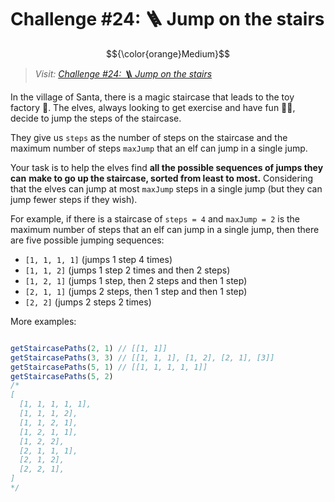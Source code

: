 # Challenge #24: 🪜 Jump on the stairs

$${\color{orange}Medium}$$

> _Visit: [Challenge #24: 🪜 Jump on the stairs](https://adventjs.dev/challenges/2023/24)_

In the village of Santa, there is a magic staircase that leads to the toy
factory 🧸. The elves, always looking to get exercise and have fun 🏃‍♂️, decide
to jump the steps of the staircase.

They give us `steps` as the number of steps on the staircase and the maximum number
of steps `maxJump` that an elf can jump in a single jump.

Your task is to help the elves find **all the possible sequences of jumps they can**
**make to go up the staircase, sorted from least to most.** Considering that
the elves can jump at most `maxJump` steps in a single jump (but they can jump
fewer steps if they wish).

For example, if there is a staircase of `steps = 4` and `maxJump = 2` is the maximum
number of steps that an elf can jump in a single jump, then there are five
possible jumping sequences:

- `[1, 1, 1, 1]` (jumps 1 step 4 times)
- `[1, 1, 2]` (jumps 1 step 2 times and then 2 steps)
- `[1, 2, 1]` (jumps 1 step, then 2 steps and then 1 step)
- `[2, 1, 1]` (jumps 2 steps, then 1 step and then 1 step)
- `[2, 2]` (jumps 2 steps 2 times)

More examples:

```javascript

getStaircasePaths(2, 1) // [[1, 1]]
getStaircasePaths(3, 3) // [[1, 1, 1], [1, 2], [2, 1], [3]]
getStaircasePaths(5, 1) // [[1, 1, 1, 1, 1]]
getStaircasePaths(5, 2)
/*
[
  [1, 1, 1, 1, 1],
  [1, 1, 1, 2],
  [1, 1, 2, 1],
  [1, 2, 1, 1],
  [1, 2, 2],
  [2, 1, 1, 1],
  [2, 1, 2],
  [2, 2, 1],
]
*/
```
